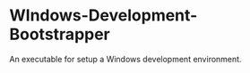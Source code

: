 WIndows-Development-Bootstrapper
================================

An executable for setup a Windows development environment.

